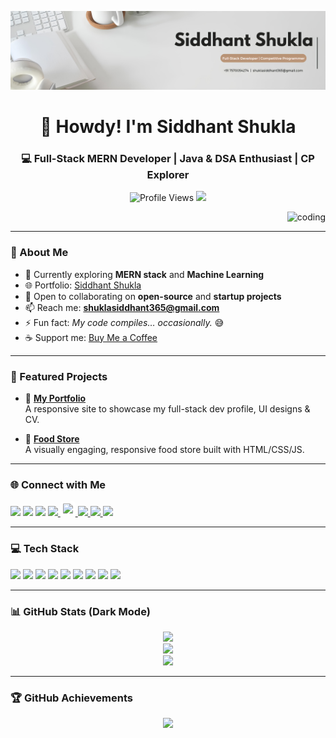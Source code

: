 ![logo](https://github.com/siddhantshukla108/siddhantshukla108/blob/main/cp%20(1).jpeg)

<h1 align="center">👋 Howdy! I'm Siddhant Shukla</h1>
<h3 align="center">💻 Full-Stack MERN Developer | Java & DSA Enthusiast | CP Explorer</h3>

<p align="center">
  <img src="https://komarev.com/ghpvc/?username=siddhantshukla108&label=Profile%20views&color=ff69b4&style=flat-square" alt="Profile Views" />
  <a href="https://x.com/siddhant_shuk1a" target="_blank">
    <img src="https://img.shields.io/twitter/follow/siddhantshukla108?logo=twitter&style=flat-square&color=1da1f2" />
  </a>
</p>

<!-- ✅ Floating coding GIF -->
<p align="right">
  <img alt="coding" width="400" src="https://user-images.githubusercontent.com/55389276/140866485-8fb1c876-9a8f-4d6a-98dc-08c4981eaf70.gif">
</p>

---

### 🌌 About Me

- 🔭 Currently exploring **MERN stack** and **Machine Learning**
- 🌐 Portfolio: [Siddhant Shukla](https://siddhantshukla-portfolio.netlify.app/)
- 👯 Open to collaborating on **open-source** and **startup projects**
- 📫 Reach me: **shuklasiddhant365@gmail.com**
- ⚡ Fun fact: *My code compiles… occasionally.* 😅
- ☕ Support me: [Buy Me a Coffee](https://www.buymeacoffee.com/siddhantshukla)

---

### 🚀 Featured Projects

- 🎯 **[My Portfolio](https://siddhantshukla-portfolio.netlify.app/)**  
  A responsive site to showcase my full-stack dev profile, UI designs & CV.

- 🎯 **[Food Store](https://siddhantshukla108.github.io/Food-Store/)**  
  A visually engaging, responsive food store built with HTML/CSS/JS.

---

### 🌐 Connect with Me

<p align="left">
  <a href="https://x.com/siddhant_shuk1a"><img src="https://skillicons.dev/icons?i=twitter" width="35" /></a>
  <a href="https://www.linkedin.com/in/siddhant-shukla108/"><img src="https://skillicons.dev/icons?i=linkedin" width="35" /></a>
  <a href="https://instagram.com/daringadi"><img src="https://skillicons.dev/icons?i=instagram" width="35" /></a>

  <!-- ✅ YouTube -->
  <a href="https://www.youtube.com/@reel_is_real" target="_blank">
    <img src="https://upload.wikimedia.org/wikipedia/commons/0/09/YouTube_full-color_icon_(2017).svg" width="35" />
  </a>

  <!-- ✅ CodeChef -->
  <a href="https://www.codechef.com/users/siddhantshu108" target="_blank">
    <img src="https://cdn.jsdelivr.net/npm/simple-icons@v9/icons/codechef.svg" width="35" style="background:white; padding:4px; border-radius:5px;" />
  </a>

  <!-- ✅ HackerRank -->
  <a href="https://www.hackerrank.com/shuklasiddhant31" target="_blank">
    <img src="https://cdn.worldvectorlogo.com/logos/hackerrank.svg" width="35" />
  </a>

  <!-- ✅ Codeforces -->
  <a href="https://codeforces.com/profile/siddhantshukla108">
    <img src="https://raw.githubusercontent.com/rahuldkjain/github-profile-readme-generator/master/src/images/icons/Social/codeforces.svg" width="35" />
  </a>

  <!-- ✅ LeetCode -->
  <a href="https://leetcode.com/u/siddhantshukla108/">
    <img src="https://upload.wikimedia.org/wikipedia/commons/1/19/LeetCode_logo_black.png" width="35" />
  </a>
</p>

---

### 💻 Tech Stack

<p align="left">
  <a href="https://www.cprogramming.com/" target="_blank"><img src="https://skillicons.dev/icons?i=c" width="40"/></a>
  <a href="https://www.java.com/" target="_blank"><img src="https://skillicons.dev/icons?i=java" width="40"/></a>
  <a href="https://developer.mozilla.org/en-US/docs/Web/JavaScript" target="_blank"><img src="https://skillicons.dev/icons?i=javascript" width="40"/></a>
  <a href="https://reactjs.org/" target="_blank"><img src="https://skillicons.dev/icons?i=react" width="40"/></a>
  <a href="https://nodejs.org/" target="_blank"><img src="https://skillicons.dev/icons?i=nodejs" width="40"/></a>
  <a href="https://expressjs.com/" target="_blank"><img src="https://skillicons.dev/icons?i=express" width="40"/></a>
  <a href="https://www.mongodb.com/" target="_blank"><img src="https://skillicons.dev/icons?i=mongodb" width="40"/></a>
  <a href="https://tailwindcss.com/" target="_blank"><img src="https://skillicons.dev/icons?i=tailwind" width="40"/></a>
  <a href="https://www.python.org/" target="_blank"><img src="https://skillicons.dev/icons?i=python" width="40"/></a>
</p>

---

### 📊 GitHub Stats (Dark Mode)

<p align="center">
  <img src="https://github-readme-stats.vercel.app/api/top-langs?username=siddhantshukla108&show_icons=true&locale=en&layout=compact&theme=tokyonight" />
  <br />
  <img src="https://github-readme-stats.vercel.app/api?username=siddhantshukla108&show_icons=true&locale=en&theme=tokyonight" />
  <br />
  <img src="https://github-readme-streak-stats.herokuapp.com?user=siddhantshukla108&theme=tokyonight&hide_border=false" />
</p>

---

### 🏆 GitHub Achievements

<p align="center">
  <img src="https://github-profile-trophy.vercel.app/?username=siddhantshukla108&theme=tokyonight&no-frame=true&title=Stars,Followers,Commit,Issues,PullRequest,Repositories,Contributions" />
</p>

